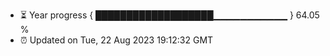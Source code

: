 - ⏳ Year progress { ███████████████████▁▁▁▁▁▁▁▁▁▁▁ } 64.05 %
- ⏰ Updated on Tue, 22 Aug 2023 19:12:32 GMT


